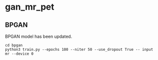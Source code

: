 # gan_mr_pet

## BPGAN

BPGAN model has been updated.

```
cd bpgan
python3 train.py --epochs 100 --niter 50 --use_dropout True -- input mr --device 0
```

